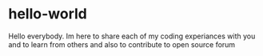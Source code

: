 # hello-world
Hello everybody. Im here to share each of my coding experiances with you and to learn from others and also to contribute to open source forum
